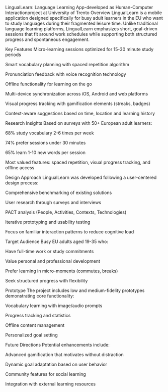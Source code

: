 LingualLearn: Language Learning App-developed as Human-Computer Interactionproject  at University of Trento
Overview
LingualLearn is a mobile application designed specifically for busy adult learners in the EU who want to study languages during their fragmented leisure time. Unlike traditional language learning platforms, LingualLearn emphasizes short, goal-driven sessions that fit around work schedules while supporting both structured progress and spontaneous engagement.

Key Features
Micro-learning sessions optimized for 15-30 minute study periods

Smart vocabulary planning with spaced repetition algorithm

Pronunciation feedback with voice recognition technology

Offline functionality for learning on the go

Multi-device synchronization across iOS, Android and web platforms

Visual progress tracking with gamification elements (streaks, badges)

Context-aware suggestions based on time, location and learning history

Research Insights
Based on surveys with 50+ European adult learners:

68% study vocabulary 2-6 times per week

74% prefer sessions under 30 minutes

65% learn 1-10 new words per session

Most valued features: spaced repetition, visual progress tracking, and offline access

Design Approach
LingualLearn was developed following a user-centered design process:

Comprehensive benchmarking of existing solutions

User research through surveys and interviews

PACT analysis (People, Activities, Contexts, Technologies)

Iterative prototyping and usability testing

Focus on familiar interaction patterns to reduce cognitive load

Target Audience
Busy EU adults aged 19-35 who:

Have full-time work or study commitments

Value personal and professional development

Prefer learning in micro-moments (commutes, breaks)

Seek structured progress with flexibility

Prototype
The project includes low and medium-fidelity prototypes demonstrating core functionality:

Vocabulary learning with image/audio prompts

Progress tracking and statistics

Offline content management

Personalized goal setting

Future Directions
Potential enhancements include:

Advanced gamification that motivates without distraction

Dynamic goal adaptation based on user behavior

Community features for social learning

Integration with external learning resources
